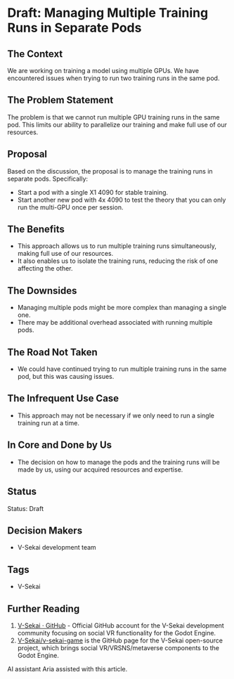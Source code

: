 # Draft: Managing Multiple Training Runs in Separate Pods

## The Context

We are working on training a model using multiple GPUs. We have encountered issues when trying to run two training runs in the same pod.

## The Problem Statement

The problem is that we cannot run multiple GPU training runs in the same pod. This limits our ability to parallelize our training and make full use of our resources.

## Proposal

Based on the discussion, the proposal is to manage the training runs in separate pods. Specifically:

- Start a pod with a single X1 4090 for stable training.
- Start another new pod with 4x 4090 to test the theory that you can only run the multi-GPU once per session.

## The Benefits

- This approach allows us to run multiple training runs simultaneously, making full use of our resources.
- It also enables us to isolate the training runs, reducing the risk of one affecting the other.

## The Downsides

- Managing multiple pods might be more complex than managing a single one.
- There may be additional overhead associated with running multiple pods.

## The Road Not Taken

- We could have continued trying to run multiple training runs in the same pod, but this was causing issues.

## The Infrequent Use Case

- This approach may not be necessary if we only need to run a single training run at a time.

## In Core and Done by Us

- The decision on how to manage the pods and the training runs will be made by us, using our acquired resources and expertise.

## Status

Status: Draft

## Decision Makers

- V-Sekai development team

## Tags

- V-Sekai

## Further Reading

1. [V-Sekai · GitHub](https://github.com/v-sekai) - Official GitHub account for the V-Sekai development community focusing on social VR functionality for the Godot Engine.
2. [V-Sekai/v-sekai-game](https://github.com/v-sekai/v-sekai-game) is the GitHub page for the V-Sekai open-source project, which brings social VR/VRSNS/metaverse components to the Godot Engine.

AI assistant Aria assisted with this article.
